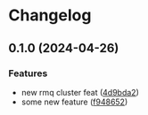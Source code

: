 # Changelog

## 0.1.0 (2024-04-26)


### Features

* new rmq cluster feat ([4d9bda2](https://github.com/burkeblazerADX/test-bblazer/commit/4d9bda2584455b7129e86b2f9f0fd7c5adafd0b1))
* some new feature ([f948652](https://github.com/burkeblazerADX/test-bblazer/commit/f948652cca1f6186116802b411a5850dc3aa43fb))
